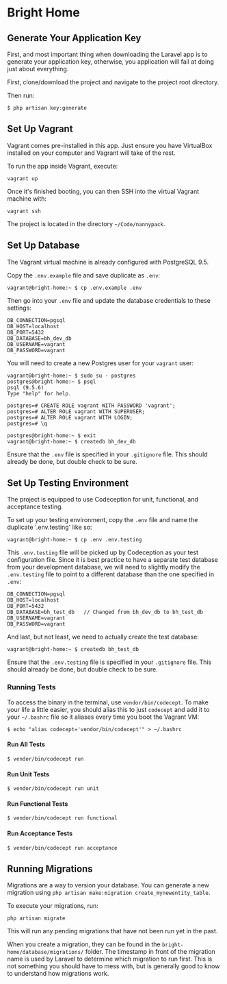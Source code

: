 # Bright Home

## Generate Your Application Key

First, and most important thing when downloading the Laravel app is to generate your application key, otherwise, you application will fail at doing just about everything.

First, clone/download the project and navigate to the project root directory.

Then run:

```
$ php artisan key:generate
```

## Set Up Vagrant

Vagrant comes pre-installed in this app. Just ensure you have VirtualBox installed on your computer and Vagrant will take of the rest.

To run the app inside Vagrant, execute:

```
vagrant up
```

Once it's finished booting, you can then SSH into the virtual Vagrant machine with:

```
vagrant ssh
```

The project is located in the directory `~/Code/nannypack`.

## Set Up Database

The Vagrant virtual machine is already configured with PostgreSQL 9.5.

Copy the `.env.example` file and save duplicate as `.env`:

```
vagrant@bright-home:~ $ cp .env.example .env
```

Then go into your `.env` file and update the database credentials to these settings:

```
DB_CONNECTION=pgsql
DB_HOST=localhost
DB_PORT=5432
DB_DATABASE=bh_dev_db
DB_USERNAME=vagrant
DB_PASSWORD=vagrant
```

You will need to create a new Postgres user for your `vagrant` user:

```
vagrant@bright-home:~ $ sudo su - postgres
postgres@bright-home:~ $ psql
psql (9.5.6)
Type "help" for help.

postgres=# CREATE ROLE vagrant WITH PASSWORD 'vagrant';
postgres=# ALTER ROLE vagrant WITH SUPERUSER;
postgres=# ALTER ROLE vagrant WITH LOGIN;
postgres=# \q

postgres@bright-home:~ $ exit
vagrant@bright-home:~ $ createdb bh_dev_db
```

Ensure that the `.env` file is specified in your `.gitignore` file. This should already be done, but double check to be sure.

## Set Up Testing Environment

The project is equipped to use Codeception for unit, functional, and acceptance testing.

To set up your testing environment, copy the `.env` file and name the duplicate '.env.testing' like so:

```
vagrant@bright-home:~ $ cp .env .env.testing
```

This `.env.testing` file will be picked up by Codeception as your test configuration file. Since it is best practice to have a separate test database from your development database, we will need to slightly modify the `.env.testing` file to point to a different database than the one specified in `.env`:

```
DB_CONNECTION=pgsql
DB_HOST=localhost
DB_PORT=5432
DB_DATABASE=bh_test_db   // Changed from bh_dev_db to bh_test_db
DB_USERNAME=vagrant
DB_PASSWORD=vagrant
```

And last, but not least, we need to actually create the test database:

```
vagrant@bright-home:~ $ createdb bh_test_db
```

Ensure that the `.env.testing` file is specified in your `.gitignore` file. This should already be done, but double check to be sure.

### Running Tests

To access the binary in the terminal, use `vendor/bin/codecept`. To make your life a little easier, you should alias this to just `codecept` and add it to your `~/.bashrc` file so it aliases every time you boot the Vagrant VM:

```
$ echo "alias codecept='vendor/bin/codecept'" > ~/.bashrc
```

#### Run All Tests

```
$ vendor/bin/codecept run
```

#### Run Unit Tests

```
$ vendor/bin/codecept run unit
```

#### Run Functional Tests

```
$ vendor/bin/codecept run functional
```

#### Run Acceptance Tests

```
$ vendor/bin/codecept run acceptance
```
## Running Migrations

Migrations are a way to version your database. You can generate a new migration using `php artisan make:migration create_mynewentity_table`.

To execute your migrations, run:

```
php artisan migrate
```

This will run any pending migrations that have not been run yet in the past.

When you create a migration, they can be found in the `bright-home/database/migrations/` folder. The timestamp in front of the migration name is used by Laravel to determine which migration to run first. This is not something you should have to mess with, but is generally good to know to understand how migrations work.